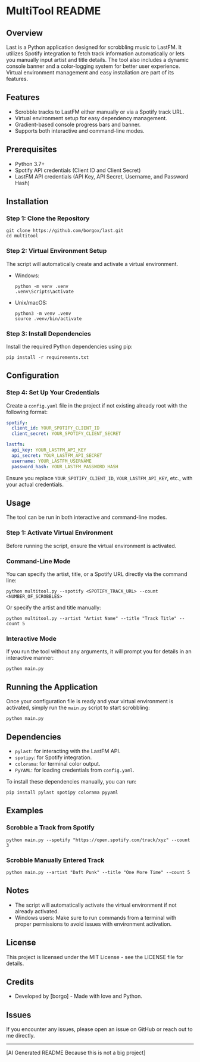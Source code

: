 # MultiTool README

## Overview
Last is a Python application designed for scrobbling music to LastFM. It utilizes Spotify integration to fetch track information automatically or lets you manually input artist and title details. The tool also includes a dynamic console banner and a color-logging system for better user experience. Virtual environment management and easy installation are part of its features.

## Features
- Scrobble tracks to LastFM either manually or via a Spotify track URL.
- Virtual environment setup for easy dependency management.
- Gradient-based console progress bars and banner.
- Supports both interactive and command-line modes.

## Prerequisites
- Python 3.7+
- Spotify API credentials (Client ID and Client Secret)
- LastFM API credentials (API Key, API Secret, Username, and Password Hash)

## Installation

### Step 1: Clone the Repository
```
git clone https://github.com/borgox/last.git
cd multitool
```

### Step 2: Virtual Environment Setup
The script will automatically create and activate a virtual environment.
- Windows:
  ```
  python -m venv .venv
  .venv\Scripts\activate
  ```
- Unix/macOS:
  ```
  python3 -m venv .venv
  source .venv/bin/activate
  ```

### Step 3: Install Dependencies
Install the required Python dependencies using pip:
```
pip install -r requirements.txt
```

## Configuration

### Step 4: Set Up Your Credentials
Create a `config.yaml` file in the project if not existing already root with the following format:
```yaml
spotify:
  client_id: YOUR_SPOTIFY_CLIENT_ID
  client_secret: YOUR_SPOTIFY_CLIENT_SECRET

lastfm:
  api_key: YOUR_LASTFM_API_KEY
  api_secret: YOUR_LASTFM_API_SECRET
  username: YOUR_LASTFM_USERNAME
  password_hash: YOUR_LASTFM_PASSWORD_HASH
```
Ensure you replace `YOUR_SPOTIFY_CLIENT_ID`, `YOUR_LASTFM_API_KEY`, etc., with your actual credentials.

## Usage
The tool can be run in both interactive and command-line modes.

### Step 1: Activate Virtual Environment
Before running the script, ensure the virtual environment is activated.

### Command-Line Mode
You can specify the artist, title, or a Spotify URL directly via the command line:
```
python multitool.py --spotify <SPOTIFY_TRACK_URL> --count <NUMBER_OF_SCROBBLES>
```
Or specify the artist and title manually:
```
python multitool.py --artist "Artist Name" --title "Track Title" --count 5
```

### Interactive Mode
If you run the tool without any arguments, it will prompt you for details in an interactive manner:
```
python main.py
```

## Running the Application
Once your configuration file is ready and your virtual environment is activated, simply run the `main.py` script to start scrobbling:
```
python main.py
```

## Dependencies
- `pylast`: for interacting with the LastFM API.
- `spotipy`: for Spotify integration.
- `colorama`: for terminal color output.
- `PyYAML`: for loading credentials from `config.yaml`.

To install these dependencies manually, you can run:
```
pip install pylast spotipy colorama pyyaml
```

## Examples
### Scrobble a Track from Spotify
```
python main.py --spotify "https://open.spotify.com/track/xyz" --count 3
```
### Scrobble Manually Entered Track
```
python main.py --artist "Daft Punk" --title "One More Time" --count 5
```

## Notes
- The script will automatically activate the virtual environment if not already activated.
- Windows users: Make sure to run commands from a terminal with proper permissions to avoid issues with environment activation.

## License
This project is licensed under the MIT License - see the LICENSE file for details.

## Credits
- Developed by [borgo] - Made with love and Python.


## Issues
If you encounter any issues, please open an issue on GitHub or reach out to me directly.

--------
[AI Generated README Because this is not a big project]
